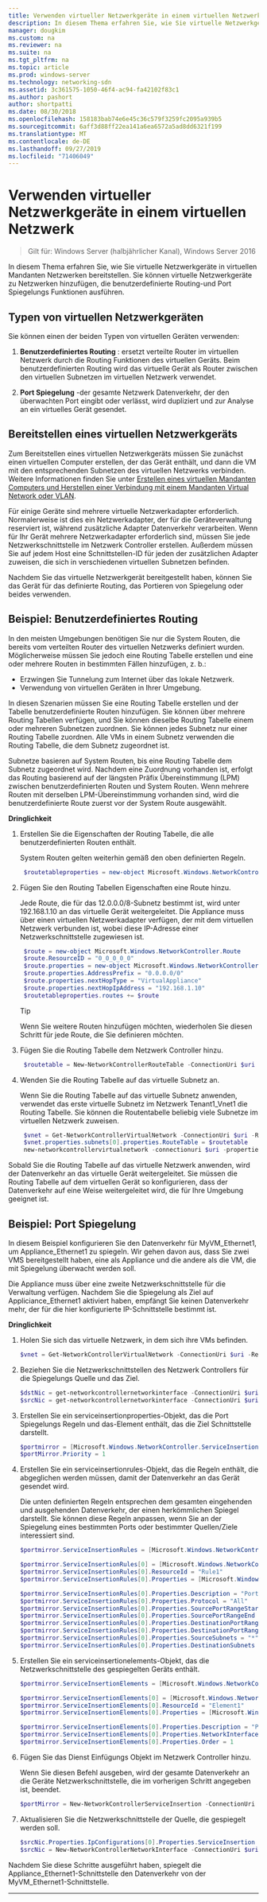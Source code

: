 ```yaml
---
title: Verwenden virtueller Netzwerkgeräte in einem virtuellen Netzwerk
description: In diesem Thema erfahren Sie, wie Sie virtuelle Netzwerkgeräte in virtuellen Mandanten Netzwerken bereitstellen. Sie können virtuelle Netzwerkgeräte zu Netzwerken hinzufügen, die benutzerdefinierte Routing-und Port Spiegelungs Funktionen ausführen.
manager: dougkim
ms.custom: na
ms.reviewer: na
ms.suite: na
ms.tgt_pltfrm: na
ms.topic: article
ms.prod: windows-server
ms.technology: networking-sdn
ms.assetid: 3c361575-1050-46f4-ac94-fa42102f83c1
ms.author: pashort
author: shortpatti
ms.date: 08/30/2018
ms.openlocfilehash: 158183bab74e6e45c36c579f3259fc2095a939b5
ms.sourcegitcommit: 6aff3d88ff22ea141a6ea6572a5ad8dd6321f199
ms.translationtype: MT
ms.contentlocale: de-DE
ms.lasthandoff: 09/27/2019
ms.locfileid: "71406049"
---
```

# <a name="use-network-virtual-appliances-on-a-virtual-network"></a>Verwenden virtueller Netzwerkgeräte in einem virtuellen Netzwerk

>Gilt für: Windows Server (halbjährlicher Kanal), Windows Server 2016

In diesem Thema erfahren Sie, wie Sie virtuelle Netzwerkgeräte in virtuellen Mandanten Netzwerken bereitstellen. Sie können virtuelle Netzwerkgeräte zu Netzwerken hinzufügen, die benutzerdefinierte Routing-und Port Spiegelungs Funktionen ausführen.

## <a name="types-of-network-virtual-appliances"></a>Typen von virtuellen Netzwerkgeräten

Sie können einen der beiden Typen von virtuellen Geräten verwenden:

1. **Benutzerdefiniertes Routing** : ersetzt verteilte Router im virtuellen Netzwerk durch die Routing Funktionen des virtuellen Geräts.  Beim benutzerdefinierten Routing wird das virtuelle Gerät als Router zwischen den virtuellen Subnetzen im virtuellen Netzwerk verwendet.

2. **Port Spiegelung** -der gesamte Netzwerk Datenverkehr, der den überwachten Port eingibt oder verlässt, wird dupliziert und zur Analyse an ein virtuelles Gerät gesendet. 


## <a name="deploying-a-network-virtual-appliance"></a>Bereitstellen eines virtuellen Netzwerkgeräts

Zum Bereitstellen eines virtuellen Netzwerkgeräts müssen Sie zunächst einen virtuellen Computer erstellen, der das Gerät enthält, und dann die VM mit den entsprechenden Subnetzen des virtuellen Netzwerks verbinden. Weitere Informationen finden Sie unter [Erstellen eines virtuellen Mandanten Computers und Herstellen einer Verbindung mit einem Mandanten Virtual Network oder VLAN](Create-a-Tenant-VM.md).

Für einige Geräte sind mehrere virtuelle Netzwerkadapter erforderlich. Normalerweise ist dies ein Netzwerkadapter, der für die Geräteverwaltung reserviert ist, während zusätzliche Adapter Datenverkehr verarbeiten.  Wenn für Ihr Gerät mehrere Netzwerkadapter erforderlich sind, müssen Sie jede Netzwerkschnittstelle im Netzwerk Controller erstellen. Außerdem müssen Sie auf jedem Host eine Schnittstellen-ID für jeden der zusätzlichen Adapter zuweisen, die sich in verschiedenen virtuellen Subnetzen befinden.

Nachdem Sie das virtuelle Netzwerkgerät bereitgestellt haben, können Sie das Gerät für das definierte Routing, das Portieren von Spiegelung oder beides verwenden. 


## <a name="example-user-defined-routing"></a>Beispiel: Benutzerdefiniertes Routing

In den meisten Umgebungen benötigen Sie nur die System Routen, die bereits vom verteilten Router des virtuellen Netzwerks definiert wurden. Möglicherweise müssen Sie jedoch eine Routing Tabelle erstellen und eine oder mehrere Routen in bestimmten Fällen hinzufügen, z. b.:

- Erzwingen Sie Tunnelung zum Internet über das lokale Netzwerk.
- Verwendung von virtuellen Geräten in Ihrer Umgebung.

In diesen Szenarien müssen Sie eine Routing Tabelle erstellen und der Tabelle benutzerdefinierte Routen hinzufügen. Sie können über mehrere Routing Tabellen verfügen, und Sie können dieselbe Routing Tabelle einem oder mehreren Subnetzen zuordnen. Sie können jedes Subnetz nur einer Routing Tabelle zuordnen. Alle VMs in einem Subnetz verwenden die Routing Tabelle, die dem Subnetz zugeordnet ist.

Subnetze basieren auf System Routen, bis eine Routing Tabelle dem Subnetz zugeordnet wird. Nachdem eine Zuordnung vorhanden ist, erfolgt das Routing basierend auf der längsten Präfix Übereinstimmung (LPM) zwischen benutzerdefinierten Routen und System Routen. Wenn mehrere Routen mit derselben LPM-Übereinstimmung vorhanden sind, wird die benutzerdefinierte Route zuerst vor der System Route ausgewählt.
 
**Dringlichkeit**

1. Erstellen Sie die Eigenschaften der Routing Tabelle, die alle benutzerdefinierten Routen enthält.<p>System Routen gelten weiterhin gemäß den oben definierten Regeln.

   ```PowerShell
    $routetableproperties = new-object Microsoft.Windows.NetworkController.RouteTableProperties
   ```

2. Fügen Sie den Routing Tabellen Eigenschaften eine Route hinzu.<p>Jede Route, die für das 12.0.0.0/8-Subnetz bestimmt ist, wird unter 192.168.1.10 an das virtuelle Gerät weitergeleitet. Die Appliance muss über einen virtuellen Netzwerkadapter verfügen, der mit dem virtuellen Netzwerk verbunden ist, wobei diese IP-Adresse einer Netzwerkschnittstelle zugewiesen ist.

   ```PowerShell
    $route = new-object Microsoft.Windows.NetworkController.Route
    $route.ResourceID = "0_0_0_0_0"
    $route.properties = new-object Microsoft.Windows.NetworkController.RouteProperties
    $route.properties.AddressPrefix = "0.0.0.0/0"
    $route.properties.nextHopType = "VirtualAppliance"
    $route.properties.nextHopIpAddress = "192.168.1.10"
    $routetableproperties.routes += $route
   ```
   >[!TIP]
   >Wenn Sie weitere Routen hinzufügen möchten, wiederholen Sie diesen Schritt für jede Route, die Sie definieren möchten.

3. Fügen Sie die Routing Tabelle dem Netzwerk Controller hinzu.

   ```PowerShell
    $routetable = New-NetworkControllerRouteTable -ConnectionUri $uri -ResourceId "Route1" -Properties $routetableproperties
   ```

4. Wenden Sie die Routing Tabelle auf das virtuelle Subnetz an.<p>Wenn Sie die Routing Tabelle auf das virtuelle Subnetz anwenden, verwendet das erste virtuelle Subnetz im Netzwerk Tenant1_Vnet1 die Routing Tabelle. Sie können die Routentabelle beliebig viele Subnetze im virtuellen Netzwerk zuweisen.

   ```PowerShell
    $vnet = Get-NetworkControllerVirtualNetwork -ConnectionUri $uri -ResourceId "Tenant1_VNet1"
    $vnet.properties.subnets[0].properties.RouteTable = $routetable
    new-networkcontrollervirtualnetwork -connectionuri $uri -properties $vnet.properties -resourceId $vnet.resourceid
   ```

Sobald Sie die Routing Tabelle auf das virtuelle Netzwerk anwenden, wird der Datenverkehr an das virtuelle Gerät weitergeleitet. Sie müssen die Routing Tabelle auf dem virtuellen Gerät so konfigurieren, dass der Datenverkehr auf eine Weise weitergeleitet wird, die für Ihre Umgebung geeignet ist.

## <a name="example-port-mirroring"></a>Beispiel: Port Spiegelung

In diesem Beispiel konfigurieren Sie den Datenverkehr für MyVM_Ethernet1, um Appliance_Ethernet1 zu spiegeln.  Wir gehen davon aus, dass Sie zwei VMS bereitgestellt haben, eine als Appliance und die andere als die VM, die mit Spiegelung überwacht werden soll. 

Die Appliance muss über eine zweite Netzwerkschnittstelle für die Verwaltung verfügen. Nachdem Sie die Spiegelung als Ziel auf Appliciance_Ethernet1 aktiviert haben, empfängt Sie keinen Datenverkehr mehr, der für die hier konfigurierte IP-Schnittstelle bestimmt ist.


**Dringlichkeit**

1. Holen Sie sich das virtuelle Netzwerk, in dem sich ihre VMs befinden.

   ```PowerShell
   $vnet = Get-NetworkControllerVirtualNetwork -ConnectionUri $uri -ResourceId "Tenant1_VNet1"
   ```

2. Beziehen Sie die Netzwerkschnittstellen des Netzwerk Controllers für die Spiegelungs Quelle und das Ziel.

   ```PowerShell
   $dstNic = get-networkcontrollernetworkinterface -ConnectionUri $uri -ResourceId "Appliance_Ethernet1"
   $srcNic = get-networkcontrollernetworkinterface -ConnectionUri $uri -ResourceId "MyVM_Ethernet1"
   ```

3. Erstellen Sie ein serviceinsertionproperties-Objekt, das die Port Spiegelungs Regeln und das-Element enthält, das die Ziel Schnittstelle darstellt.

   ```PowerShell
   $portmirror = [Microsoft.Windows.NetworkController.ServiceInsertionProperties]::new()
   $portMirror.Priority = 1
   ```

4. Erstellen Sie ein serviceinsertionrules-Objekt, das die Regeln enthält, die abgeglichen werden müssen, damit der Datenverkehr an das Gerät gesendet wird.<p>Die unten definierten Regeln entsprechen dem gesamten eingehenden und ausgehenden Datenverkehr, der einen herkömmlichen Spiegel darstellt.  Sie können diese Regeln anpassen, wenn Sie an der Spiegelung eines bestimmten Ports oder bestimmter Quellen/Ziele interessiert sind.

   ```PowerShell
   $portmirror.ServiceInsertionRules = [Microsoft.Windows.NetworkController.ServiceInsertionRule[]]::new(1)

   $portmirror.ServiceInsertionRules[0] = [Microsoft.Windows.NetworkController.ServiceInsertionRule]::new()
   $portmirror.ServiceInsertionRules[0].ResourceId = "Rule1"
   $portmirror.ServiceInsertionRules[0].Properties = [Microsoft.Windows.NetworkController.ServiceInsertionRuleProperties]::new()

   $portmirror.ServiceInsertionRules[0].Properties.Description = "Port Mirror Rule"
   $portmirror.ServiceInsertionRules[0].Properties.Protocol = "All"
   $portmirror.ServiceInsertionRules[0].Properties.SourcePortRangeStart = "0"
   $portmirror.ServiceInsertionRules[0].Properties.SourcePortRangeEnd = "65535"
   $portmirror.ServiceInsertionRules[0].Properties.DestinationPortRangeStart = "0"
   $portmirror.ServiceInsertionRules[0].Properties.DestinationPortRangeEnd = "65535"
   $portmirror.ServiceInsertionRules[0].Properties.SourceSubnets = "*"
   $portmirror.ServiceInsertionRules[0].Properties.DestinationSubnets = "*"
   ```

5. Erstellen Sie ein serviceinsertionelements-Objekt, das die Netzwerkschnittstelle des gespiegelten Geräts enthält.

   ```PowerShell
   $portmirror.ServiceInsertionElements = [Microsoft.Windows.NetworkController.ServiceInsertionElement[]]::new(1)

   $portmirror.ServiceInsertionElements[0] = [Microsoft.Windows.NetworkController.ServiceInsertionElement]::new()
   $portmirror.ServiceInsertionElements[0].ResourceId = "Element1"
   $portmirror.ServiceInsertionElements[0].Properties = [Microsoft.Windows.NetworkController.ServiceInsertionElementProperties]::new()

   $portmirror.ServiceInsertionElements[0].Properties.Description = "Port Mirror Element"
   $portmirror.ServiceInsertionElements[0].Properties.NetworkInterface = $dstNic
   $portmirror.ServiceInsertionElements[0].Properties.Order = 1
   ```

6. Fügen Sie das Dienst Einfügungs Objekt im Netzwerk Controller hinzu.<p>Wenn Sie diesen Befehl ausgeben, wird der gesamte Datenverkehr an die Geräte Netzwerkschnittstelle, die im vorherigen Schritt angegeben ist, beendet.

   ```PowerShell
   $portMirror = New-NetworkControllerServiceInsertion -ConnectionUri $uri -Properties $portmirror -ResourceId "MirrorAll"
   ```

7. Aktualisieren Sie die Netzwerkschnittstelle der Quelle, die gespiegelt werden soll.

   ```PowerShell
   $srcNic.Properties.IpConfigurations[0].Properties.ServiceInsertion = $portMirror
   $srcNic = New-NetworkControllerNetworkInterface -ConnectionUri $uri  -Properties $srcNic.Properties -ResourceId $srcNic.ResourceId
   ```

Nachdem Sie diese Schritte ausgeführt haben, spiegelt die Appliance_Ethernet1-Schnittstelle den Datenverkehr von der MyVM_Ethernet1-Schnittstelle.
 
---